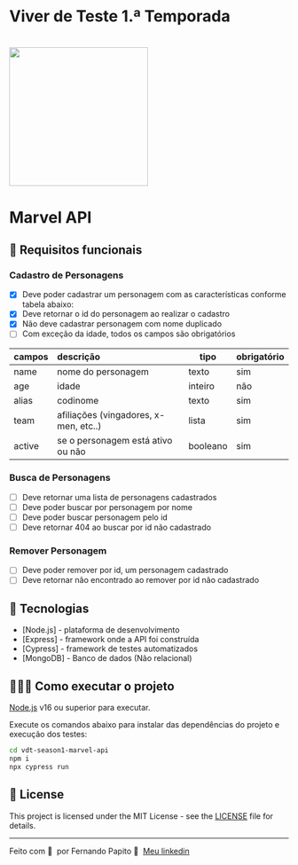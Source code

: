 # Viver de Teste 1.ª Temporada

<h1 align="left">
    <img src=".github/logo-stiker.svg" width="250px">
</h1>

# Marvel API

## 🔖 Requisitos funcionais

### Cadastro de Personagens

- [x] Deve poder cadastrar um personagem com as características conforme tabela abaixo:
- [x] Deve retornar o id do personagem ao realizar o cadastro
- [x] Não deve cadastrar personagem com nome duplicado
- [ ] Com exceção da idade, todos os campos são obrigatórios

| campos | descrição                             | tipo     | obrigatório |
| ------ | :------------------------------------ | -------- | ----------- |
| name   | nome do personagem                    | texto    | sim         |
| age    | idade                                 | inteiro  | não         |
| alias  | codinome                              | texto    | sim         |
| team   | afiliações (vingadores, x-men, etc..) | lista    | sim         |
| active | se o personagem está ativo ou não     | booleano | sim         |

### Busca de Personagens

- [ ] Deve retornar uma lista de personagens cadastrados
- [ ] Deve poder buscar por personagem por nome
- [ ] Deve poder buscar personagem pelo id
- [ ] Deve retornar 404 ao buscar por id não cadastrado

### Remover Personagem

- [ ] Deve poder remover por id, um personagem cadastrado
- [ ] Deve retornar não encontrado ao remover por id não cadastrado

## 🚀 Tecnologias

- [Node.js] - plataforma de desenvolvimento
- [Express] - framework onde a API foi construída
- [Cypress] - framework de testes automatizados
- [MongoDB] - Banco de dados (Não relacional)

## 👨🏻‍💻 Como executar o projeto

[Node.js](https://nodejs.org/) v16 ou superior para executar.

Execute os comandos abaixo para instalar das dependências do projeto e execução dos testes:

```sh
cd vdt-season1-marvel-api
npm i
npx cypress run
```

## 📝 License

This project is licensed under the MIT License - see the [LICENSE](LICENSE) file for details.

---

Feito com 💜 &nbsp;por Fernando Papito 👋 &nbsp;[Meu linkedin](https://www.linkedin.com/in/papitoio/)
